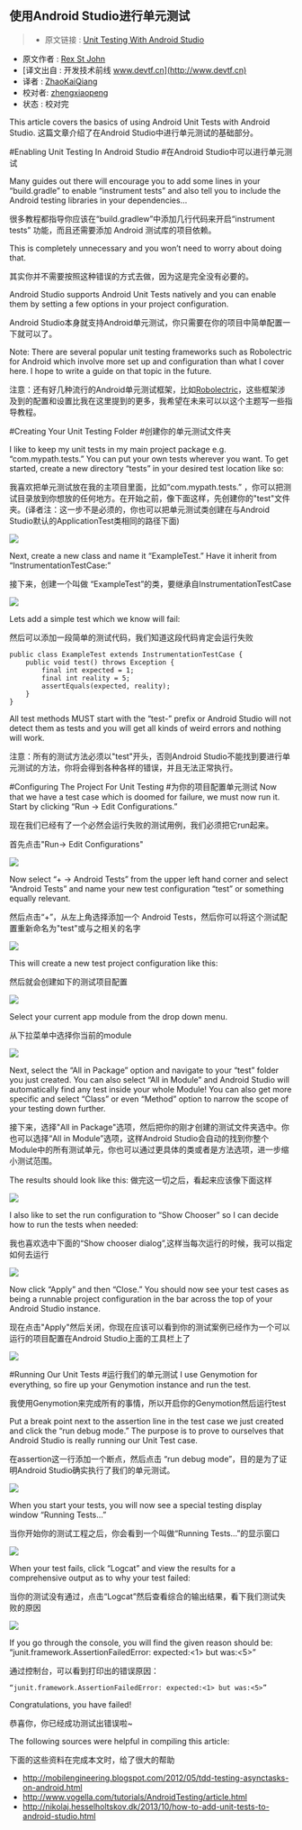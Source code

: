 使用Android Studio进行单元测试
---

> * 原文链接 : [Unit Testing With Android Studio](http://rexstjohn.com/unit-testing-with-android-studio/)
* 原文作者 : [Rex St John](http://rexstjohn.com/)
* [译文出自 :  开发技术前线 www.devtf.cn](http://www.devtf.cn)
* 译者 : [ZhaoKaiQiang](https://github.com/ZhaoKaiQiang) 
* 校对者: [zhengxiaopeng](https://github.com/zhengxiaopeng)  
* 状态 :  校对完

This article covers the basics of using Android Unit Tests with Android Studio.
这篇文章介绍了在Android Studio中进行单元测试的基础部分。

#Enabling Unit Testing In Android Studio
#在Android Studio中可以进行单元测试

Many guides out there will encourage you to add some lines  in your “build.gradle” to enable “instrument tests” and also tell you to include the Android testing libraries in your dependencies…

很多教程都指导你应该在“build.gradlew”中添加几行代码来开启“instrument tests” 功能，而且还需要添加 Android 测试库的项目依赖。

This is completely unnecessary and you won’t need to worry about doing that.

其实你并不需要按照这种错误的方式去做，因为这是完全没有必要的。

Android Studio supports Android Unit Tests natively and you can enable them by setting a few options in your project configuration.

Android Studio本身就支持Android单元测试，你只需要在你的项目中简单配置一下就可以了。

Note: There are several popular unit testing frameworks such as Robolectric for Android which involve more set up and configuration than what I cover here. I hope to write a guide on that topic in the future.

注意：还有好几种流行的Android单元测试框架，比如[Robolectric](http://robolectric.org/)，这些框架涉及到的配置和设置比我在这里提到的更多，我希望在未来可以以这个主题写一些指导教程。

#Creating Your Unit Testing Folder
#创建你的单元测试文件夹

I like to keep my unit tests in my main project package e.g. “com.mypath.tests.” You can put your own tests  wherever  you want. To get started, create a new directory “tests” in your desired test location like so:

我喜欢把单元测试放在我的主项目里面，比如“com.mypath.tests.” ，你可以把测试目录放到你想放的任何地方。在开始之前，像下面这样，先创建你的"test"文件夹。(译者注：这一步不是必须的，你也可以把单元测试类创建在与Android Studio默认的ApplicationTest类相同的路径下面)

![](http://i2.tietuku.com/8ea1f7ff89634a0f.png)

Next, create a new class and name it “ExampleTest.” Have it inherit from “InstrumentationTestCase:”

接下来，创建一个叫做 “ExampleTest”的类，要继承自InstrumentationTestCase

![](http://i2.tietuku.com/164d47e438f78f37.png)

Lets add a simple test which we know will fail:

然后可以添加一段简单的测试代码，我们知道这段代码肯定会运行失败

```
public class ExampleTest extends InstrumentationTestCase {
    public void test() throws Exception {
        final int expected = 1;
        final int reality = 5;
        assertEquals(expected, reality);
    }
}
```

All test methods MUST start with the “test-” prefix or Android Studio will not detect them as tests and you will get all kinds of weird errors and nothing will work.

注意：所有的测试方法必须以"test"开头，否则Android Studio不能找到要进行单元测试的方法，你将会得到各种各样的错误，并且无法正常执行。

#Configuring The Project For Unit Testing
#为你的项目配置单元测试
Now that we have a test case which is doomed for failure, we must now run it.
Start by clicking “Run -> Edit Configurations.”

现在我们已经有了一个必然会运行失败的测试用例，我们必须把它run起来。

首先点击"Run-> Edit Configurations"

![](http://i2.tietuku.com/e91b3515dff21267.png)

Now select “+ -> Android Tests” from the upper left hand corner and select “Android Tests” and name your new test configuration “test” or something equally relevant.

然后点击“+”，从左上角选择添加一个 Android Tests，然后你可以将这个测试配置重新命名为"test"或与之相关的名字

![](http://i2.tietuku.com/6f5c952065151e07.png)

This will create a new test project configuration like this:

然后就会创建如下的测试项目配置

![](http://i2.tietuku.com/2183cac60bbed220.png)

Select your current app module from the drop down menu.

从下拉菜单中选择你当前的module

![](http://i2.tietuku.com/854bbdd0299ddb1c.png)

Next, select the “All in Package” option and navigate to your “test” folder you just created. You can also select “All in Module” and Android Studio will automatically find any test inside your whole Module! You can also get more specific and select “Class” or even “Method” option to narrow the scope of your testing down further.

接下来，选择"All in Package"选项，然后把你的刚才创建的测试文件夹选中。你也可以选择“All in Module”选项，这样Android Studio会自动的找到你整个Module中的所有测试单元，你也可以通过更具体的类或者是方法选项，进一步缩小测试范围。

The results should look like this:
做完这一切之后，看起来应该像下面这样

![](http://i2.tietuku.com/15039870f925e4e9.png)

I also like to set the run configuration to “Show Chooser” so I can decide how to run the tests when needed:

我也喜欢选中下面的“Show chooser dialog”,这样当每次运行的时候，我可以指定如何去运行

![](http://i2.tietuku.com/66d3e1d4a120df74.png)

Now click “Apply” and then “Close.” You should now see your test cases as being a runnable project configuration in the bar across the top of your Android Studio instance.

现在点击"Apply"然后关闭，你现在应该可以看到你的测试案例已经作为一个可以运行的项目配置在Android Studio上面的工具栏上了

![](http://i2.tietuku.com/6acd89afcb22309d.png)

#Running Our Unit Tests
#运行我们的单元测试
I use Genymotion for everything, so fire up your Genymotion instance and run the test.

我使用Genymotion来完成所有的事情，所以开启你的Genymotion然后运行test

Put a break point next to the assertion line in the test case we just created and click the “run debug mode.” The purpose is to prove to ourselves that Android Studio is really running our Unit Test case.

在assertion这一行添加一个断点，然后点击 “run debug mode”，目的是为了证明Android Studio确实执行了我们的单元测试。

![](http://i2.tietuku.com/e91aefd47fe27e05.png)

When you start your tests, you will now see a special testing display window “Running Tests…”

当你开始你的测试工程之后，你会看到一个叫做“Running Tests…”的显示窗口

![](http://i2.tietuku.com/2202b414f006234a.png)

When your test fails, click “Logcat” and view the results for a comprehensive output as to why your test failed:


当你的测试没有通过，点击“Logcat”然后查看综合的输出结果，看下我们测试失败的原因

![](http://i2.tietuku.com/82cf59170999b096.png)

If you go through the console, you will find the given reason should be: “junit.framework.AssertionFailedError: expected:<1> but was:<5>”

通过控制台，可以看到打印出的错误原因：

```
“junit.framework.AssertionFailedError: expected:<1> but was:<5>”
```
Congratulations, you have failed!

恭喜你，你已经成功测试出错误啦~

The following sources were helpful in compiling this article:

下面的这些资料在完成本文时，给了很大的帮助

- http://mobilengineering.blogspot.com/2012/05/tdd-testing-asynctasks-on-android.html
- http://www.vogella.com/tutorials/AndroidTesting/article.html
- http://nikolaj.hesselholtskov.dk/2013/10/how-to-add-unit-tests-to-android-studio.html